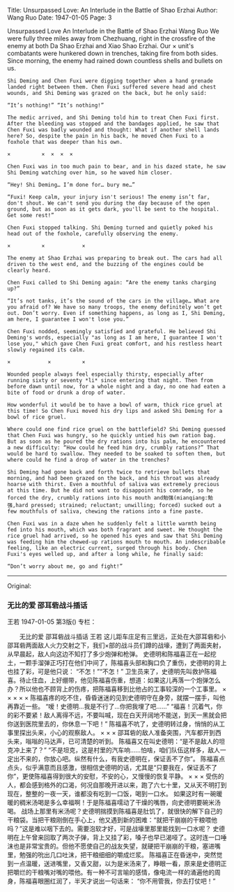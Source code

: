 Title: Unsurpassed Love: An Interlude in the Battle of Shao Erzhai
Author: Wang Ruo
Date: 1947-01-05
Page: 3

Unsurpassed Love
    An Interlude in the Battle of Shao Erzhai
    Wang Ruo
    We were fully three miles away from Chezhuang, right in the crossfire of the enemy at both Da Shao Erzhai and Xiao Shao Erzhai. Our × unit's combatants were hunkered down in trenches, taking fire from both sides. Since morning, the enemy had rained down countless shells and bullets on us.

    Shi Deming and Chen Fuxi were digging together when a hand grenade landed right between them. Chen Fuxi suffered severe head and chest wounds, and Shi Deming was grazed on the back, but he only said:

    “It’s nothing!” “It’s nothing!”

    The medic arrived, and Shi Deming told him to treat Chen Fuxi first. After the bleeding was stopped and the bandages applied, he saw that Chen Fuxi was badly wounded and thought: What if another shell lands here? So, despite the pain in his back, he moved Chen Fuxi to a foxhole that was deeper than his own.

    ×          ×  ×  ×  ×

    Chen Fuxi was in too much pain to bear, and in his dazed state, he saw Shi Deming watching over him, so he waved him closer.

    “Hey! Shi Deming… I’m done for… bury me…”

    “Fuxi! Keep calm, your injury isn't serious! The enemy isn’t far, don't shout. We can't send you during the day because of the open ground, but as soon as it gets dark, you'll be sent to the hospital. Get some rest!”

    Chen Fuxi stopped talking. Shi Deming turned and quietly poked his head out of the foxhole, carefully observing the enemy.

    ×          ×            ×

    The enemy at Shao Erzhai was preparing to break out. The cars had all driven to the west end, and the buzzing of the engines could be clearly heard.

    Chen Fuxi called to Shi Deming again: “Are the enemy tanks charging up?”

    “It’s not tanks, it’s the sound of the cars in the village… What are you afraid of? We have so many troops, the enemy definitely won’t get out. Don’t worry. Even if something happens, as long as I, Shi Deming, am here, I guarantee I won't lose you.”

    Chen Fuxi nodded, seemingly satisfied and grateful. He believed Shi Deming's words, especially "as long as I am here, I guarantee I won't lose you," which gave Chen Fuxi great comfort, and his restless heart slowly regained its calm.

    ×            ×          ×

    Wounded people always feel especially thirsty, especially after running sixty or seventy *li* since entering that night. Then from before dawn until now, for a whole night and a day, no one had eaten a bite of food or drunk a drop of water.

    How wonderful it would be to have a bowl of warm, thick rice gruel at this time! So Chen Fuxi moved his dry lips and asked Shi Deming for a bowl of rice gruel.

    Where could one find rice gruel on the battlefield? Shi Deming guessed that Chen Fuxi was hungry, so he quickly untied his own ration bag. But as soon as he poured the dry rations into his palm, he encountered a new difficulty: “How could he feed him dry, crumbly rations?” That would be hard to swallow. They needed to be soaked to soften them, but where could he find a drop of water in the trenches?

    Shi Deming had gone back and forth twice to retrieve bullets that morning, and had been grazed on the back, and his throat was already hoarse with thirst. Even a mouthful of saliva was extremely precious at this time. But he did not want to disappoint his comrade, so he forced the dry, crumbly rations into his mouth and勉强(mianqiang:勉强,hard pressed; strained; reluctant; unwilling; forced) sucked out a few mouthfuls of saliva, chewing the rations into a fine paste.

    Chen Fuxi was in a daze when he suddenly felt a little warmth being fed into his mouth, which was both fragrant and sweet. He thought the rice gruel had arrived, so he opened his eyes and saw that Shi Deming was feeding him the chewed-up rations mouth to mouth. An indescribable feeling, like an electric current, surged through his body. Chen Fuxi's eyes welled up, and after a long while, he finally said:

    “Don’t worry about me, go and fight!”



<hr /> 

Original: 


### 无比的爱  邵耳砦战斗插话
王若
1947-01-05
第3版()
专栏：

　　无比的爱
    邵耳砦战斗插话
    王若
    这儿距车庄足有三里远，正处在大邵耳砦和小邵耳砦两面敌人火力交射之下，我们×部的战斗员们蹲的战壕，遭到了两面夹射，从早晨起，敌人向这边不知打了多少炮弹和枪弹。
    史德明和陈福喜正在一起挖土，一颗手溜弹正巧打在他们中间了，陈福喜头部和胸口负了重伤，史德明的背上也挂了彩，可是他只说：
    “不怎！”“不怎！”
    卫生员来了，史德明先叫救护陈福喜。待止住血，上好绷带，他见陈福喜伤重，想道：如果这儿再落一个炮弹怎么办？所以他也不顾背上的伤疼，把陈福喜移到比他占的工事较深的一个工事里。
    ×          ×  ×  ×  ×
    陈福喜疼的吃不住，昏昏迷迷的见到史德明守在身旁，就摆一摆手，叫他再靠近一些。
    “嗳！史德明…我是不行了…你把我埋了吧……”
    “福喜！沉着气，你的彩不要紧！敌人离得不远，不要叫喊，现在白天开阔地不能送，到天一黑就会把你送到医院里去的，你休息一下吧！”
    陈福喜不吭了，史德明转过身，悄悄的从工事里探出头来，小心的观察敌人。
    ×          ×            ×
    邵耳砦的敌人准备突围，汽车都开到西头来，嗡嗡的马达声，已可清楚的听到。
    陈福喜又在叫史德明：“是不是敌人的坦克冲上来了？”
    “不是坦克，这是村里的汽车响……怕啥，咱们队伍这样多，敌人一定出不来的，你放心吧。纵然有什么，有我史德明在，保证丢不了你”。
    陈福喜点点头，似乎满意而且感激，很相信史德明的话，尤其是“只要我在，保证丢不了你”，更使陈福喜得到很大的安慰，不安的心，又慢慢的恢复平静。
    ×            ×          ×
    受伤的人，都会感到格外的口渴，何况自那晚开进以来，跑了六七十里，又从天不明打到现在，整整的一夜一天，谁都没有吃到一口饭，喝到一口水。
    如果这时有一碗暖暖的稠米汤喝是多么幸福啊！于是陈福喜嚅动了干燥的嘴唇，向史德明要碗米汤喝。
    战场上那里有米汤呢？史德明揣摸到陈福喜是肚饥了，就很快的解下自己的干粮袋。当把干粮刚倒在手心上，他又遇到新的困难：“就把干崩崩的干粮喂他吗？”这是难以咽下去的。需要泡软才好，可是战壕里那里能找到一口水呢？
    史德明在上午曾来回取了两次子弹，背上又挂了彩，嗓子也早已渴哑了。这时连一口唾沫也是非常宝贵的。但他不愿使自己的战友失望，就硬把干崩崩的干粮，塞进嘴里，勉强的吮出几口吐沫，把干粮细细的嚼成烂浆。
    陈福喜正在昏迷中，突然觉到一点温暖，送进嘴里，又香又甜，以为是米汤来了，睁眼一看，原来是史德明正把嚼烂的干粮嘴对嘴的喂他。有一种不可言喻的感情，像电流一样的涌遍他的周身，陈福喜眼圈红润了，半天才说出一句话来：
    “你不用管我，你去打仗吧！”
